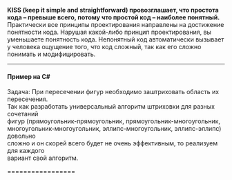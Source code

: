 **KISS (keep it simple and straightforward) провозглашает, что простота кода – превыше всего, потому что простой код – наиболее понятный.**  
Практически все принципы проектирования направлены на достижение понятности кода. Нарушая какой-либо принцип проектирования, вы уменьшаете понятность кода. Непонятный код автоматически вызывает у человека ощущение того, что код сложный, так как его сложно понимать и модифицировать.

---
#### **Пример на C#**

Задача: При пересечении фигур необходимо заштриховать область их пересечения.  
Так как разработать универсальный алгоритм штриховки для разных сочетаний  
фигур (прямоугольник-прямоугольник, прямоугольник-многоугольник,  
многоугольник-многоугольник, эллипс-многоугольник, эллипс-эллипс) довольно  
сложно и он скорей всего будет не очень эффективным, то реализуем для каждого  
вариант свой алгоритм.  

=================

